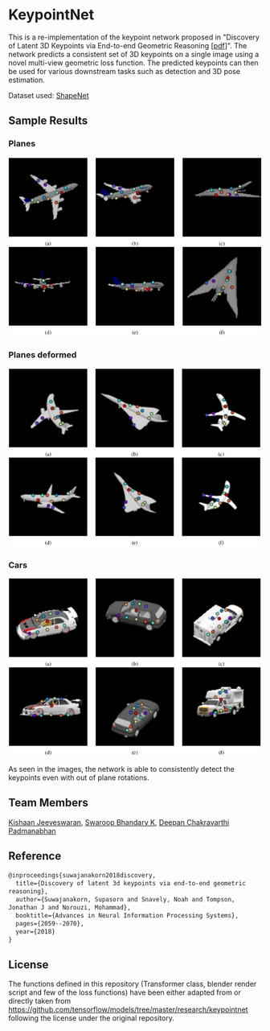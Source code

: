 # KeypointNet

This is a re-implementation of the keypoint network proposed in "Discovery of Latent 3D Keypoints via End-to-end Geometric Reasoning [[pdf](https://arxiv.org/pdf/1807.03146.pdf)]". The network predicts a consistent set of 3D keypoints on a single image using a novel multi-view geometric loss function. The predicted keypoints can then be used for various downstream tasks such as detection and 3D pose estimation.  

Dataset used: [ShapeNet](https://www.shapenet.org)

## Sample Results

### Planes

<p align="center">
  <img src="https://github.com/Kishaan/keypointnet-tf2.1/blob/master/output_images/plane_working.png">
</p>

### Planes deformed

<p align="center">
  <img src="https://github.com/Kishaan/keypointnet-tf2.1/blob/master/output_images/plane_deformed.png">
</p>

### Cars

<p align="center">
  <img src="https://github.com/Kishaan/keypointnet-tf2.1/blob/master/output_images/car_working.png">
</p>

As seen in the images, the network is able to consistently detect the keypoints even with out of plane rotations. 

## Team Members

[Kishaan Jeeveswaran](https://github.com/Kishaan), 
[Swaroop Bhandary K](https://github.com/swaroop1904), 
[Deepan Chakravarthi Padmanabhan](https://github.com/DeepanChakravarthiPadmanabhan)

## Reference

```
@inproceedings{suwajanakorn2018discovery,
  title={Discovery of latent 3d keypoints via end-to-end geometric reasoning},
  author={Suwajanakorn, Supasorn and Snavely, Noah and Tompson, Jonathan J and Norouzi, Mohammad},
  booktitle={Advances in Neural Information Processing Systems},
  pages={2059--2070},
  year={2018}
}
```
## License

The functions defined in this repository (Transformer class, blender render script and few of the loss functions) have been either adapted from or directly taken from https://github.com/tensorflow/models/tree/master/research/keypointnet following the license under the original repository. 
